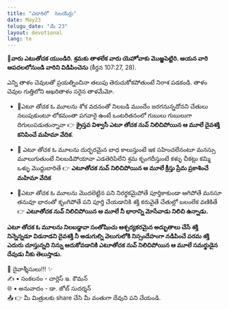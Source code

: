 ```yaml
---
title: "ఎడారిలో  సెలయేర్లు"
date: May23
telugu_date: "మే 23"
layout: devotional
lang: te
---
```


**📖వారు ఎటుతోచక యుండిరి. శ్రమకు తాళలేక వారు యెహోవాకు మొఱ్ఱపెట్టిరి. ఆయన వారి ఆపదలలోనుండి వారిని విడిపించెను**
(కీర్తన 107:27, 28).

ఎన్ని తాళం చెవులతో ప్రయత్నించినా తలుపు తెరుచుకోకపోతుంటే నిరాశ పడకండి. తాళం చెవుల గుత్తిలోని ఆఖరితాళం సరైన తాళమేమో.

- 🔹ఎటూ తోచక ఓ మూలను శోక వదనంతో నిలబడి ముందేం జరగనున్నదోనని చేతులు నలుపుకుంటూ లోకమంతా పగవారై ఉంటే ఒంటరితనంలో గుబులు గుబులుగా దిగులుపడుతున్నావా
 👉   **క్రైస్తవ విశ్వాసీ ఎటూ తోచక నువ్ నిలిచిపోయిన ఆ మూలే దైవశక్తి కనిపించే మహిమా వేదిక**.

- 🔹 ఎటూ తోచక ఓ మూలను దుర్భరమైన బాధ కాలుస్తుంటే ఇక సహించలేనంటూ మనస్సు మూలుగుతుంటే నిలబడిపోయావా ఎడతెరిపిలేని శ్రమ కృంగదీస్తుంటే కళ్ళు చీకట్లు కమ్మి ఒళ్ళు మొద్దుబారితే
👉 **ఎటూతోచక నువ్ నిలిచిపోయిన ఆ మూలే క్రీస్తు ప్రేమ ప్రకాశించే మహిమా వేదిక**

- 🔹ఎటూ తోచక ఓ మూలను మొదలెట్టిన పని నిరర్థకమైపోతే పూర్తికాకుండా ఆగిపోతే మనసూ తనువూ భారంతో కృంగిపోతే పని పూర్తి చేయడానికి శక్తి కరువైతే చేతుల్లో బలంలేక వణికితే
👉 **ఎటూతోచక నువ్ నిలిచిపోయిన ఆ మూలే నీ భారాన్ని మోసేవాడు నిలిచి ఉన్నాడు.**

**ఎటూ తోచక ఓ మూలను నిలబడ్డావా సంతోషించు ఆశ్చర్యకరమైన అద్భుతాలు చేసే శక్తి నిన్నెన్నడూ విడనాడని దైవశక్తి నీ అడుగుల్ని వెలుగులోకి నిస్సందేహంగా నడిపించే పరమ శక్తి ఎదురు చూస్తున్నది నిన్ను ఆదుకోవడానికి ఎటూతోచక నువ్ నిలిచిపోయిన ఆ మూలే సమర్థుడైన దేవుడు నీకు తెలుస్తాడు.**

<div class="blessing">🙏 <span class="bless-text">దైవాశ్శీసులు!!!</span> ✨</div>

<div class="credit">✍️ <span class="credit-text">▪ సంకలనం - చార్లెస్ ఇ. కౌమన్</span></div>
<div class="credit">🌐 <span class="credit-text">▪ అనువాదం - డా. జోబ్ సుదర్శన్</span></div>


<div class="share">📤 👉 <span class="share-text">మీ మిత్రులకు share చేసి మీ వంతుగా దేవుని పని చేయండి.</span></div>
